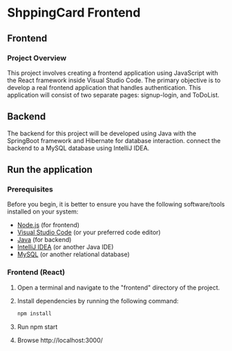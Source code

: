 # ShppingCard Frontend

## Frontend

### Project Overview

This project involves creating a frontend application using JavaScript with the React framework inside Visual Studio Code. The primary objective is to develop a real frontend application that handles authentication. This application will consist of two separate pages: signup-login, and ToDoList.

## Backend

The backend for this project will be developed using Java with the SpringBoot framework and Hibernate for database interaction. connect the backend to a MySQL database using IntelliJ IDEA.

## Run the application

### Prerequisites

Before you begin, it is better to ensure you have the following software/tools installed on your system:

- [Node.js](https://nodejs.org/) (for frontend)
- [Visual Studio Code](https://code.visualstudio.com/) (or your preferred code editor)
- [Java](https://www.java.com/) (for backend)
- [IntelliJ IDEA](https://www.jetbrains.com/idea/) (or another Java IDE)
- [MySQL](https://www.mysql.com/) (or another relational database)

### Frontend (React)

1. Open a terminal and navigate to the "frontend" directory of the project.

2. Install dependencies by running the following command:

   ```bash
   npm install
   ```

3. Run npm start
4. Browse http://localhost:3000/
